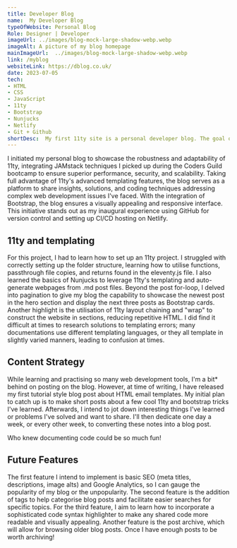 ```yaml
---
title: Developer Blog 
name:  My Developer Blog
typeOfWebsite: Personal Blog
Role: Designer | Developer
imageUrl: ../images/blog-mock-large-shadow-webp.webp
imageAlt: A picture of my blog homepage 
mainImageUrl:  ../images/blog-mock-large-shadow-webp.webp
link: /myblog
websiteLink: https://dblog.co.uk/
date: 2023-07-05    
tech:
- HTML 
- CSS
- JavaScript
- 11ty
- Bootstrap
- Nunjucks
- Netlify
- Git + Github
shortDesc:  My first 11ty site is a personal developer blog. The goal of the blog is to share solutions and code snippets for challenging coding problems I found difficult or interesting. It's also great for documentation practice!
---
```

I initiated my personal blog to showcase the robustness and adaptability of 11ty, integrating JAMstack techniques I picked up during the Coders Guild bootcamp to ensure superior performance, security, and scalability. Taking full advantage of 11ty's advanced templating features, the blog serves as a platform to share insights, solutions, and coding techniques addressing complex web development issues I've faced. With the integration of Bootstrap, the blog ensures a visually appealing and responsive interface. This initiative stands out as my inaugural experience using GitHub for version control and setting up CI/CD hosting on Netlify.

## 11ty and templating

For this project, I had to learn how to set up an 11ty project. I struggled with correctly setting up the folder structure, learning how to utilise functions, passthrough file copies, and returns found in the eleventy.js file. I also learned the basics of Nunjucks to leverage 11ty's templating and auto-generate webpages from .md post files. Beyond the post for-loop, I delved into pagination to give my blog the capability to showcase the newest post in the hero section and display the next three posts as Bootstrap cards. Another highlight is the utilisation of 11ty layout chaining and "wrap" to construct the website in sections, reducing repetitive HTML. I did find it difficult at times to research solutions to templating errors; many documentations use different templating languages, or they all template in slightly varied manners, leading to confusion at times.

## Content Strategy

While learning and practising so many web development tools, I'm a bit* behind on posting on the blog. However, at time of writing, I have released my first tutorial style blog post about HTML email templates. My initial plan to catch up is to make short posts about a few cool 11ty and bootstrap tricks I've learned. Afterwards, I intend to jot down interesting things I've learned or problems I've solved and want to share. I'll then dedicate one day a week, or every other week, to converting these notes into a blog post. 

Who knew documenting code could be so much fun!


## Future Features

The first feature I intend to implement is basic SEO (meta titles, descriptions, image alts) and Google Analytics, so I can gauge the popularity of my blog or the unpopularity. The second feature is the addition of tags to help categorise blog posts and facilitate easier searches for specific topics. For the third feature, I aim to learn how to incorporate a sophisticated code syntax highlighter to make any shared code more readable and visually appealing. Another feature is the post archive, which will allow for browsing older blog posts. Once I have enough posts to be worth archiving!
